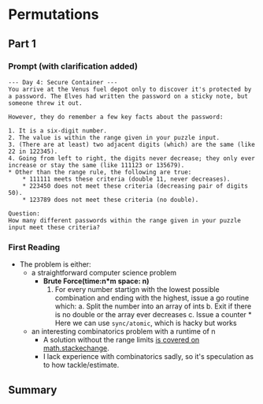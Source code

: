 # Permutations

## Part 1
### Prompt (with clarification added)
```
--- Day 4: Secure Container ---
You arrive at the Venus fuel depot only to discover it's protected by a password. The Elves had written the password on a sticky note, but someone threw it out.

However, they do remember a few key facts about the password:

1. It is a six-digit number.
2. The value is within the range given in your puzzle input.
3. (There are at least) two adjacent digits (which) are the same (like 22 in 122345).
4. Going from left to right, the digits never decrease; they only ever increase or stay the same (like 111123 or 135679).
* Other than the range rule, the following are true:
    * 111111 meets these criteria (double 11, never decreases).
    * 223450 does not meet these criteria (decreasing pair of digits 50).
    * 123789 does not meet these criteria (no double).

Question:
How many different passwords within the range given in your puzzle input meet these criteria?
```

### First Reading

* The problem is either:
    *  a straightforward computer science problem
        * **Brute Force(time:n*m space: n)**
            1.  For every number startign with the lowest possible combination and ending with the highest, issue a go routine which:
                a. Split the number into an array of ints
                b. Exit if there is no double or the array ever decreases
                c. Issue a counter
                    * Here we can use `sync/atomic`, which is hacky but works
    * an interesting combinatorics problem with a runtime of n
        * A solution without the range limits [is covered on math.stackechange](https://math.stackexchange.com/questions/336734/combinatorics-how-to-find-the-number-of-sets-of-numbers-in-increasing-order/336768#336768).  
        * I lack experience with combinatorics sadly, so it's speculation as to how tackle/estimate.


## Summary
